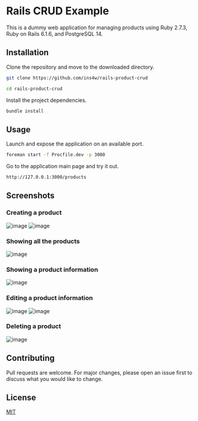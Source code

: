 # Rails CRUD Example
This is a dummy web application for managing products using Ruby 2.7.3, Ruby on Rails 6.1.6, and PostgreSQL 14.

## Installation
Clone the repository and move to the downloaded directory.
```bash
git clone https://github.com/ins4w/rails-product-crud
```
```bash
cd rails-product-crud
```
Install the project dependencies.
```bash
bundle install
```

## Usage
Launch and expose the application on an available port.
```bash
foreman start -f Procfile.dev -p 3000
```

Go to the application main page and try it out.
```bash
http://127.0.0.1:3000/products
```

## Screenshots
### Creating a product
![image](https://user-images.githubusercontent.com/66014666/170885015-9628bbb5-5a61-4995-9dd1-d4d9fec01e17.png)
![image](https://user-images.githubusercontent.com/66014666/170885042-316c4a93-ae33-499e-937a-9436fa8110d6.png)
### Showing all the products
![image](https://user-images.githubusercontent.com/66014666/170885072-261ba39c-ed41-4041-8f4d-ec80fbd8e472.png)
### Showing a product information
![image](https://user-images.githubusercontent.com/66014666/170885098-3c465998-57e8-4916-91b0-e33690e969ce.png)
### Editing a product information
![image](https://user-images.githubusercontent.com/66014666/170885132-b9f8b3db-a572-46c8-8fd1-b1b1b5645d5c.png)
![image](https://user-images.githubusercontent.com/66014666/170885150-86247880-94e4-4217-a6b8-bc52aa3ad713.png)
### Deleting a product
![image](https://user-images.githubusercontent.com/66014666/170885221-e8478268-e77c-485b-ab22-83dd76a7ad65.png)

## Contributing
Pull requests are welcome. For major changes, please open an issue first to discuss what you would like to change.

## License
[MIT](https://choosealicense.com/licenses/mit/)

